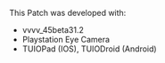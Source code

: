 This Patch was developed with:
* vvvv_45beta31.2
* Playstation Eye Camera
* TUIOPad (IOS), TUIODroid (Android)
